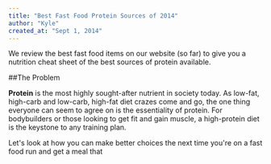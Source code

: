```yaml
---
title: "Best Fast Food Protein Sources of 2014"
author: "Kyle"
created_at: "Sept 1, 2014"
---
```


We review the best fast food items on our website (so far) to give you a nutrition cheat sheet of the best sources of protein available.

<!--more-->

##The Problem

**Protein** is the most highly sought-after nutrient in society today. As low-fat, high-carb and low-carb, high-fat diet crazes come and go, the one thing everyone can seem to agree on is the essentiality of protein. For bodybuilders or those looking to get fit and gain muscle, a high-protein diet is the keystone to any training plan.

Let's look at how you can make better choices the next time you're on a fast food run and get a meal that 
